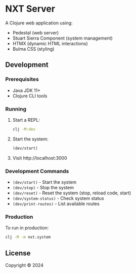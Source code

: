 # NXT Server

A Clojure web application using:
- Pedestal (web server)
- Stuart Sierra Component (system management)
- HTMX (dynamic HTML interactions)
- Bulma CSS (styling)

## Development

### Prerequisites

- Java JDK 11+
- Clojure CLI tools

### Running

1. Start a REPL:
   ```bash
   clj -M:dev
   ```

2. Start the system:
   ```clojure
   (dev/start)
   ```

3. Visit http://localhost:3000

### Development Commands

- `(dev/start)` - Start the system
- `(dev/stop)` - Stop the system
- `(dev/reset)` - Reset the system (stop, reload code, start)
- `(dev/system-status)` - Check system status
- `(dev/print-routes)` - List available routes

### Production

To run in production:

```bash
clj -M -m nxt.system
```

## License

Copyright © 2024
